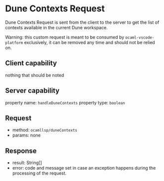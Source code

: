 # Dune Contexts Request

Dune Contexts Request is sent from the client to the server to get the list
of contexts available in the current Dune workspace.

Warning: this custom request is meant to be consumed by `ocaml-vscode-platform` exclusively,
it can be removed any time and should not be relied on.

## Client capability

nothing that should be noted

## Server capability

property name: `handleDuneContexts`
property type: `boolean`

## Request

- method: `ocamllsp/duneContexts`
- params: none

## Response

- result: String[]
- error: code and message set in case an exception happens during the processing of the request.
